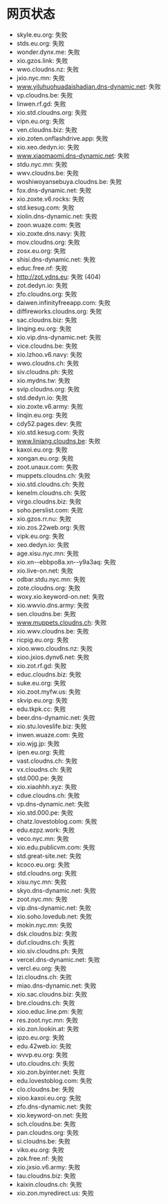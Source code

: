 # 网页状态
- skyle.eu.org: 失败
- stds.eu.org: 失败
- wonder.dynx.me: 失败
- xio.gzos.link: 失败
- wwo.cloudns.nz: 失败
- jxio.nyc.mn: 失败
- www.yiluhuohuadaishadian.dns-dynamic.net: 失败
- vp.cloudns.be: 失败
- linwen.rf.gd: 失败
- xio.std.cloudns.org: 失败
- vipn.eu.org: 失败
- ven.cloudns.biz: 失败
- xio.zoten.onflashdrive.app: 失败
- xio.xeo.dedyn.io: 失败
- www.xiaomaomi.dns-dynamic.net: 失败
- stdu.nyc.mn: 失败
- wwv.cloudns.be: 失败
- woshiwoyansebuya.cloudns.be: 失败
- fox.dns-dynamic.net: 失败
- xio.zoxte.v6.rocks: 失败
- std.kesug.com: 失败
- xiolin.dns-dynamic.net: 失败
- zoon.wuaze.com: 失败
- xio.zoxte.dns.navy: 失败
- mov.cloudns.org: 失败
- zosx.eu.org: 失败
- shisi.dns-dynamic.net: 失败
- educ.free.nf: 失败
- http://zot.ydns.eu: 失败 (404)
- zot.dedyn.io: 失败
- zfo.cloudns.org: 失败
- daiwen.infinityfreeapp.com: 失败
- diffireworks.cloudns.org: 失败
- sac.cloudns.biz: 失败
- linqing.eu.org: 失败
- xio.vip.dns-dynamic.net: 失败
- vice.cloudns.be: 失败
- xio.lzhoo.v6.navy: 失败
- wwo.cloudns.ch: 失败
- siv.cloudns.ph: 失败
- xio.mydns.tw: 失败
- svip.cloudns.org: 失败
- std.dedyn.io: 失败
- xio.zoxte.v6.army: 失败
- linqin.eu.org: 失败
- cdy52.pages.dev: 失败
- xio.std.kesug.com: 失败
- www.liniang.cloudns.be: 失败
- kaxoi.eu.org: 失败
- xongan.eu.org: 失败
- zoot.unaux.com: 失败
- muppets.cloudns.ch: 失败
- xio.std.cloudns.ch: 失败
- kenelm.cloudns.ch: 失败
- virgo.cloudns.biz: 失败
- soho.perslist.com: 失败
- xio.gzos.rr.nu: 失败
- xio.zos.22web.org: 失败
- vipk.eu.org: 失败
- xeo.dedyn.io: 失败
- age.xisu.nyc.mn: 失败
- xio.xn--ebbpo8a.xn--y9a3aq: 失败
- xio.live-on.net: 失败
- odbar.stdu.nyc.mn: 失败
- zote.cloudns.org: 失败
- woxy.xio.keyword-on.net: 失败
- xio.wwvio.dns.army: 失败
- sen.cloudns.be: 失败
- www.muppets.cloudns.ch: 失败
- xio.wwv.cloudns.be: 失败
- ricpig.eu.org: 失败
- xioo.wwo.cloudns.nz: 失败
- xioo.jxios.dynv6.net: 失败
- xio.zot.rf.gd: 失败
- educ.cloudns.biz: 失败
- suke.eu.org: 失败
- xio.zoot.myfw.us: 失败
- skvip.eu.org: 失败
- edu.tkpk.cc: 失败
- beer.dns-dynamic.net: 失败
- xio.stu.loveslife.biz: 失败
- inwen.wuaze.com: 失败
- xio.wjg.jp: 失败
- ipen.eu.org: 失败
- vast.cloudns.ch: 失败
- vx.cloudns.ch: 失败
- std.000.pe: 失败
- xio.xiaohhh.xyz: 失败
- cdue.cloudns.ch: 失败
- vp.dns-dynamic.net: 失败
- xio.std.000.pe: 失败
- chatz.lovestoblog.com: 失败
- edu.ezpz.work: 失败
- veco.nyc.mn: 失败
- xio.edu.publicvm.com: 失败
- std.great-site.net: 失败
- kcoco.eu.org: 失败
- std.cloudns.org: 失败
- xisu.nyc.mn: 失败
- skyo.dns-dynamic.net: 失败
- zoot.nyc.mn: 失败
- vip.dns-dynamic.net: 失败
- xio.soho.lovedub.net: 失败
- mokin.nyc.mn: 失败
- dsk.cloudns.biz: 失败
- duf.cloudns.ch: 失败
- xio.siv.cloudns.ph: 失败
- vercel.dns-dynamic.net: 失败
- vercl.eu.org: 失败
- lzi.cloudns.ch: 失败
- miao.dns-dynamic.net: 失败
- xio.sac.cloudns.biz: 失败
- bre.cloudns.ch: 失败
- xioo.educ.line.pm: 失败
- res.zoot.nyc.mn: 失败
- xio.zon.lookin.at: 失败
- ipzo.eu.org: 失败
- edu.42web.io: 失败
- wvvp.eu.org: 失败
- uto.cloudns.ch: 失败
- xio.zon.byinter.net: 失败
- edu.lovestoblog.com: 失败
- clo.cloudns.be: 失败
- xioo.kaxoi.eu.org: 失败
- zfo.dns-dynamic.net: 失败
- xio.keyword-on.net: 失败
- sch.cloudns.be: 失败
- pan.cloudns.org: 失败
- si.cloudns.be: 失败
- viko.eu.org: 失败
- zok.free.nf: 失败
- xio.jxsio.v6.army: 失败
- tau.cloudns.biz: 失败
- kaixin.cloudns.ch: 失败
- xio.zon.myredirect.us: 失败
